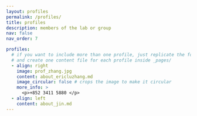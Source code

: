 ```yaml
---
layout: profiles
permalink: /profiles/
title: profiles
description: members of the lab or group
nav: false
nav_order: 7

profiles:
  # if you want to include more than one profile, just replicate the following block
  # and create one content file for each profile inside _pages/
  - align: right
    image: prof_zhang.jpg
    content: about_ericluzhang.md
    image_circular: false # crops the image to make it circular
    more_info: >
      <p>+852 3411 5880 </p>
  - align: left
    content: about_jin.md
---
```

